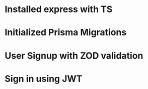 # Installed express with TS

# Initialized Prisma Migrations

# User Signup with ZOD validation

# Sign in using JWT
